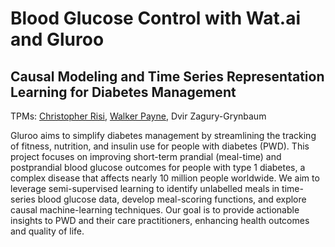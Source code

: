 # Blood Glucose Control with Wat.ai and Gluroo

## Causal Modeling and Time Series Representation Learning for Diabetes Management

TPMs: [Christopher Risi](https://github.com/RobotPsychologist), [Walker Payne](https://github.com/walkerpayne), Dvir Zagury-Grynbaum

Gluroo aims to simplify diabetes management by streamlining the tracking of fitness, nutrition, and insulin use for people with diabetes (PWD). This project focuses on improving short-term prandial (meal-time) and postprandial blood glucose outcomes for people with type 1 diabetes, a complex disease that affects nearly 10 million people worldwide. We aim to leverage semi-supervised learning to identify unlabelled meals in time-series blood glucose data, develop meal-scoring functions, and explore causal machine-learning techniques. Our goal is to provide actionable insights to PWD and their care practitioners, enhancing health outcomes and quality of life.